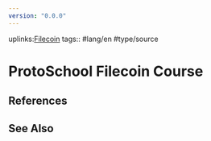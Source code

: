 ```yaml
---
version: "0.0.0"
---
```

uplinks:[Filecoin](./Filecoin.md)
tags:: #lang/en #type/source 
# ProtoSchool Filecoin Course

## References

## See Also
